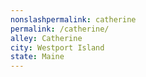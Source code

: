```yaml
---
﻿nonslashpermalink: catherine
permalink: /catherine/
alley: Catherine
city: Westport Island
state: Maine
---
```

